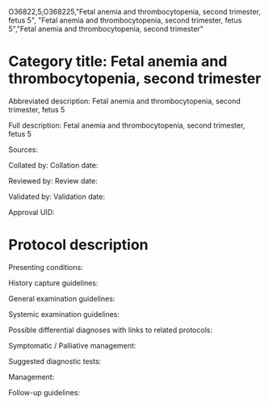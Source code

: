 O36822,5,O368225,"Fetal anemia and thrombocytopenia, second trimester, fetus 5", "Fetal anemia and thrombocytopenia, second trimester, fetus 5","Fetal anemia and thrombocytopenia, second trimester"
# Category title: Fetal anemia and thrombocytopenia, second trimester

Abbreviated description: Fetal anemia and thrombocytopenia, second trimester, fetus 5

Full description: Fetal anemia and thrombocytopenia, second trimester, fetus 5

Sources:

Collated by:
Collation date:

Reviewed by:
Review date:

Validated by:
Validation date:

Approval UID:

# Protocol description

Presenting conditions:

History capture guidelines:

General examination guidelines:

Systemic examination guidelines:

Possible differential diagnoses with links to related protocols:

Symptomatic / Palliative management:

Suggested diagnostic tests:

Management:

Follow-up guidelines:
